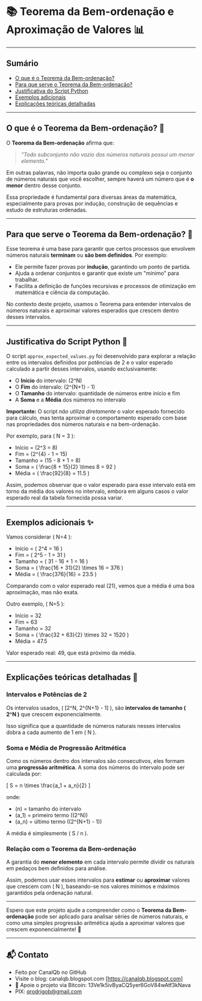 # 📚 Teorema da Bem-ordenação e Aproximação de Valores 📊

---

## Sumário

- [O que é o Teorema da Bem-ordenação?](#o-que-é-o-teorema-da-bem-ordenação)
- [Para que serve o Teorema da Bem-ordenação?](#para-que-serve-o-teorema-da-bem-ordenação)
- [Justificativa do Script Python](#justificativa-do-script-python)
- [Exemplos adicionais](#exemplos-adicionais)
- [Explicações teóricas detalhadas](#explicações-teóricas-detalhadas)

---

## O que é o Teorema da Bem-ordenação? 🤔

O **Teorema da Bem-ordenação** afirma que:

> *"Todo subconjunto não vazio dos números naturais possui um menor elemento."*

Em outras palavras, não importa quão grande ou complexo seja o conjunto de números naturais que você escolher, sempre haverá um número que é **o menor** dentro desse conjunto.

Essa propriedade é fundamental para diversas áreas da matemática, especialmente para provas por indução, construção de sequências e estudo de estruturas ordenadas.

---

## Para que serve o Teorema da Bem-ordenação? 🎯

Esse teorema é uma base para garantir que certos processos que envolvem números naturais **terminam** ou **são bem definidos**. Por exemplo:

- Ele permite fazer provas por **indução**, garantindo um ponto de partida.
- Ajuda a ordenar conjuntos e garantir que existe um "mínimo" para trabalhar.
- Facilita a definição de funções recursivas e processos de otimização em matemática e ciência da computação.

No contexto deste projeto, usamos o Teorema para entender intervalos de números naturais e aproximar valores esperados que crescem dentro desses intervalos.

---

## Justificativa do Script Python 🐍

O script `approx_expected_values.py` foi desenvolvido para explorar a relação entre os intervalos definidos por potências de 2 e o valor esperado calculado a partir desses intervalos, usando exclusivamente:

- O **Início** do intervalo: \(2^N\)
- O **Fim** do intervalo: \(2^{N+1} - 1\)
- O **Tamanho** do intervalo: quantidade de números entre início e fim
- A **Soma** e a **Média** dos números no intervalo

**Importante:** O script *não utiliza diretamente* o valor esperado fornecido para cálculo, mas tenta aproximar o comportamento esperado com base nas propriedades dos números naturais e na bem-ordenação.

Por exemplo, para \( N = 3 \):

- Início = \(2^3 = 8\)
- Fim = \(2^{4} - 1 = 15\)
- Tamanho = \(15 - 8 + 1 = 8\)
- Soma = \( \frac{8 + 15}{2} \times 8 = 92 \)
- Média = \( \frac{92}{8} = 11.5 \)

Assim, podemos observar que o valor esperado para esse intervalo está em torno da média dos valores no intervalo, embora em alguns casos o valor esperado real da tabela fornecida possa variar.

---

## Exemplos adicionais ✨

Vamos considerar \( N=4 \):

- Início = \( 2^4 = 16 \)
- Fim = \( 2^5 - 1 = 31 \)
- Tamanho = \( 31 - 16 + 1 = 16 \)
- Soma = \( \frac{16 + 31}{2} \times 16 = 376 \)
- Média = \( \frac{376}{16} = 23.5 \)

Comparando com o valor esperado real (21), vemos que a média é uma boa aproximação, mas não exata.

Outro exemplo, \( N=5 \):

- Início = 32
- Fim = 63
- Tamanho = 32
- Soma = \( \frac{32 + 63}{2} \times 32 = 1520 \)
- Média = 47.5

Valor esperado real: 49, que está próximo da média.

---

## Explicações teóricas detalhadas 📖

### Intervalos e Potências de 2

Os intervalos usados, \( [2^N, 2^{N+1} - 1] \), são **intervalos de tamanho \( 2^N \)** que crescem exponencialmente.

Isso significa que a quantidade de números naturais nesses intervalos dobra a cada aumento de 1 em \( N \).

### Soma e Média de Progressão Aritmética

Como os números dentro dos intervalos são consecutivos, eles formam uma **progressão aritmética**. A soma dos números do intervalo pode ser calculada por:

\[
S = n \times \frac{a_1 + a_n}{2}
\]

onde:

- \(n\) = tamanho do intervalo
- \(a_1\) = primeiro termo (\(2^N\))
- \(a_n\) = último termo (\(2^{N+1} - 1\))

A média é simplesmente \( S / n \).

### Relação com o Teorema da Bem-ordenação

A garantia do **menor elemento** em cada intervalo permite dividir os naturais em pedaços bem definidos para análise.

Assim, podemos usar esses intervalos para **estimar** ou **aproximar** valores que crescem com \( N \), baseando-se nos valores mínimos e máximos garantidos pela ordenação natural.

---

Espero que este projeto ajude a compreender como o **Teorema da Bem-ordenação** pode ser aplicado para analisar séries de números naturais, e como uma simples progressão aritmética ajuda a aproximar valores que crescem exponencialmente! 🚀
 
--- 

## 📬 Contato

* Feito por CanalQb no GitHub 
* Visite o blog: canalqb.blogspot.com [https://canalqb.blogspot.com]
* 💸 Apoie o projeto via Bitcoin: 13Ve1k5ivByaCQ5yer6GoV84wAtf3kNava
* PIX: qrodrigob@gmail.com
